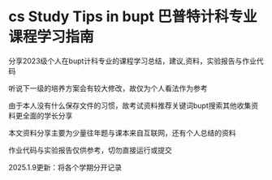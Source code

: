 # cs Study Tips in bupt 巴普特计科专业课程学习指南

分享2023级个人在bupt计科专业的课程学习总结，建议,资料，实验报告与作业代码

听说下一级的培养方案会有较大修改，故仅为个人看法作为参考

由于本人没有什么保存文件的习惯，故考试资料推荐关键词bupt搜索其他收集资料更全面的学长分享

本文资料分享主要为少量往年题与课本来自互联网，还有个人总结的资料

作业代码与实验报告仅供参考，切勿直接运行或提交

2025.1.9更新：将各个学期分开记录
